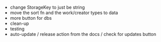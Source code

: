 - change StorageKey to just be string
- move the sort fn and the work/creator types to data
- more button for dbs
- clean-up
- testing
- auto-update / release action from the docs / check for updates button